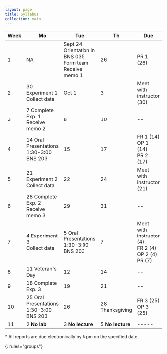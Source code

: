 ```yaml
---
layout: page
title: Syllabus
collection: main
---
```


| Week | Mo            | Tue           | Th            | Due           |
| ---- | ------------- | ------------- | ------------- | ------------- |
| 1    | NA            | Sept 24 <br> Orientation in BNS 035 <br> Form team <br> Receive memo 1    | 26            | PR 1 (26) |
| 2    | 30 Experiment 1 <br> Collect data | Oct 1       | 3       | Meet with instructor (30) |
| 3    | 7 Complete Exp. 1 <br> Receive memo 2 | 8       | 10       | -- |
| 4    | 14 Oral Presentations <br> 1:30-3:00 BNS 203 | 15       | 17      | FR 1 (14) <br> OP 1 (14) <br> PR 2 (17) |
| 5    | 21 Experiment 2 <br> Collect data      | 22       | 24       | Meet with instructor (21) |
| 6    | 28 Complete Exp. 2 <br> Receive memo 3 | 29       | 31       | -- |
| 7    | 4 Experiment 3 <br> Collect data | 5 Oral Presentations <br> 1:30-3:00 BNS 203 | 7       | Meet with instructor (4) <br> FR 2 (4) <br> OP 2 (4) <br> PR (7) |
| 8    | 11 Veteran's Day       | 12       | 14       | -- |
| 9    | 18 Complete Exp. 3 | 19       | 21       | -- |
| 10   | 25 Oral Presentations <br> 1:30-3:00 BNS 203 | 26       | 28 Thanksgiving | FR 3 (25) <br> OP 3 (25) |
| 11   | 2 **No lab**      | 3 **No lecture**       | 5 **No lecture**       | ----- |

\* All reports are due electronically by 5 pm on the specified date.

{: rules="groups"}
